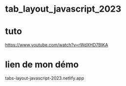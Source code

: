# tab_layout_javascript_2023


# tuto
https://www.youtube.com/watch?v=rWdXHD7BIKA


# lien de mon démo
tabs-layout-javascript-2023.netlify.app

